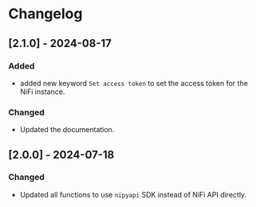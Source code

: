 # Changelog
## [2.1.0] - 2024-08-17
### Added
- added new keyword `Set access token` to set the access token for the NiFi instance.
### Changed
- Updated the documentation.
## [2.0.0] - 2024-07-18
### Changed
- Updated all functions to use `nipyapi` SDK instead of NiFi API directly.